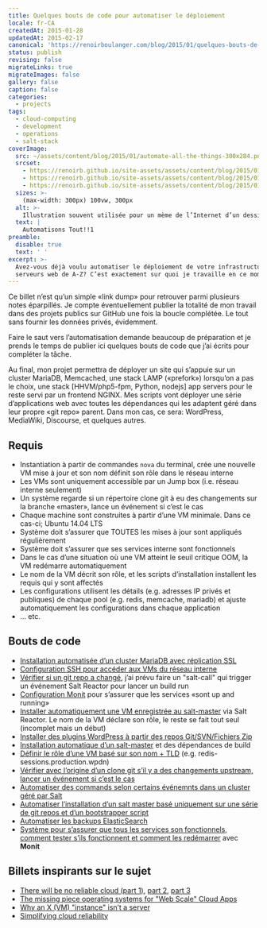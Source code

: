 ```yaml
---
title: Quelques bouts de code pour automatiser le déploiement
locale: fr-CA
createdAt: 2015-01-28
updatedAt: 2015-02-17
canonical: 'https://renoirboulanger.com/blog/2015/01/quelques-bouts-de-code-pour-automatiser-le-deploiement/'
status: publish
revising: false
migrateLinks: true
migrateImages: false
gallery: false
caption: false
categories:
  - projects
tags:
  - cloud-computing
  - development
  - operations
  - salt-stack
coverImage:
  src: ~/assets/content/blog/2015/01/automate-all-the-things-300x284.png
  srcset:
    - https://renoirb.github.io/site-assets/assets/content/blog/2015/01/automate-all-the-things-300x284.png 300w
    - https://renoirb.github.io/site-assets/assets/content/blog/2015/01/automate-all-the-things-1024x971.png 1024w
    - https://renoirb.github.io/site-assets/assets/content/blog/2015/01/automate-all-the-things.png 1600w
  sizes: >-
    (max-width: 300px) 100vw, 300px
  alt: >-
    Illustration souvent utilisée pour un mème de l’Internet d’un dessin fait rapidement à la main illustrant un personnage avec une lumière éclatante derrière comme l’introduction d’un super héros. Le personnage tient un balai d’une main et brandissant l’autre bras et les yeux pas très alignés. Il proclame Automatisons tout!
  text: |
    Automatisons Tout!!1
preamble:
  disable: true
  text: ' '
excerpt: >-
  Avez-vous déjà voulu automatiser le déploiement de votre infrastructure
  serveurs web de A-Z? C’est exactement sur quoi je travaille en ce moment.
---
```


Ce billet n’est qu’un simple «link dump» pour retrouver parmi plusieurs notes
éparpillés. Je compte éventuellement publier la totalité de mon travail dans des
projets publics sur GitHub une fois la boucle complétée. Le tout sans fournir
les données privés, évidemment.

Faire le saut vers l’automatisation demande beaucoup de préparation et je prends
le temps de publier ici quelques bouts de code que j’ai écrits pour compléter la
tâche.

Au final, mon projet permettra de déployer un site qui s’appuie sur un cluster
MariaDB, Memcached, une stack LAMP («prefork») lorsqu’on a pas le choix, une
stack \[HHVM/php5-fpm, Python, nodejs\] app servers pour le reste servi par un
frontend NGINX. Mes scripts vont déployer une série d’applications web avec
toutes les dépendances qui les adaptent géré dans leur propre «git repo» parent.
Dans mon cas, ce sera: WordPress, MediaWiki, Discourse, et quelques autres.

## Requis

- Instantiation à partir de commandes `nova` du terminal, crée une nouvelle VM
  mise à jour et son nom définit son rôle dans le réseau interne
- Les VMs sont uniquement accessible par un Jump box (i.e. réseau interne
  seulement)
- Un système regarde si un répertoire clone git à eu des changements sur la
  branche «master», lance un événement si c’est le cas
- Chaque machine sont construites à partir d’une VM minimale. Dans ce cas-ci;
  Ubuntu 14.04 LTS
- Système doit s’assurer que TOUTES les mises à jour sont appliqués
  régulièrement
- Système doit s’assurer que ses services interne sont fonctionnels
- Dans le cas d’une situation où une VM atteint le seuil critique OOM, la VM
  redémarre automatiquement
- Le nom de la VM décrit son rôle, et les scripts d’installation installent les
  requis qui y sont affectés
- Les configurations utilisent les détails (e.g. adresses IP privés et
  publiques) de chaque pool (e.g. redis, memcache, mariadb) et ajuste
  automatiquement les configurations dans chaque application
- ... etc.

## Bouts de code

- [Installation automatisée d’un cluster MariaDB avec réplication SSL][0]
- [Configuration SSH pour accéder aux VMs du réseau interne][1]
- [Vérifier si un git repo a changé][2], j’ai prévu faire un "salt-call" qui
  trigger un événement Salt Reactor pour lancer un build run
- [Configuration Monit][3] pour s’assurer que les services «sont up and running»
- [Installer automatiquement une VM enregistrée au salt-master][4] via Salt
  Reactor. Le nom de la VM déclare son rôle, le reste se fait tout seul
  (incomplet mais un début)
- [Installer des plugins WordPress à partir des repos Git/SVN/Fichiers Zip][5]
- [Installation automatique d’un salt-master][6] et des dépendances de build
- [Définir le rôle d’une VM basé sur son nom + TLD][7] (e.g.
  redis-sessions.production.wpdn)
- [Vérifier avec l’origine d’un clone git s’il y a des changements upstream,
  lancer un événement si c’est le cas][8]
- [Automatiser des commands selon certains événemnts dans un cluster géré par
  Salt][4]
- [Automatiser l’installation d’un salt master basé uniquement sur une série de
  git repos et d’un bootstrapper script][6]
- [Automatiser les backups ElasticSearch][9]
- [Système pour s’assurer que tous les services son fonctionnels, comment tester
  s’ils fonctionnent et comment les redémarrer][3] avec **Monit**

## Billets inspirants sur le sujet

- [There will be no reliable cloud (part 1)][10], [part 2][11], [part 3][12]
- [The missing piece operating systems for "Web Scale" Cloud Apps][13]
- [Why an X (VM) "instance" isn’t a server][14]
- [Simplifying cloud reliability][15]

<!--#TODO-Display-Or-Migrate-Gists-->

[0]:
  https://renoirboulanger.com/blog/2015/01/create-mariadb-cluster-replication-ssl-salt-stack/
[1]: https://gist.github.com/WebPlatformDocs/6ecf0d852a9148741bef
[2]: https://gist.github.com/WebPlatformDocs/437f763b948c926ca7ba
[3]: https://gist.github.com/WebPlatformDocs/780307ff289864ba02f5
[4]: https://gist.github.com/WebPlatformDocs/563cb12326b92b22a452
[5]: https://gist.github.com/renoirb/1b42edac44c723185c9d
[6]: https://gist.github.com/renoirb/a66b533c46ef7a8de8e3
[7]: https://gist.github.com/renoirb/b2e0222ad52e5d453298
[8]: https://gist.github.com/renoirb/11258261
[9]: https://gist.github.com/WebPlatformDocs/e925fee9b6085d7cbec4
[10]:
  http://blog.hendrikvolkmer.de/2013/04/03/there-will-be-no-reliable-cloud-part-1/
[11]:
  http://blog.hendrikvolkmer.de/2013/04/09/there-will-be-no-reliable-cloud-part-2/
[12]:
  http://blog.hendrikvolkmer.de/2013/04/12/there-will-be-no-reliable-cloud-part-3/
[13]:
  http://blog.hendrikvolkmer.de/2013/10/11/the-missing-piece-operating-systems-for-web-scale-cloud-apps/
[14]: http://www.rightbrainnetworks.com/blog/why-an-ec2-instance-isnt-a-server/
[15]: http://samj.net/2012/03/08/simplifying-cloud-reliability/
